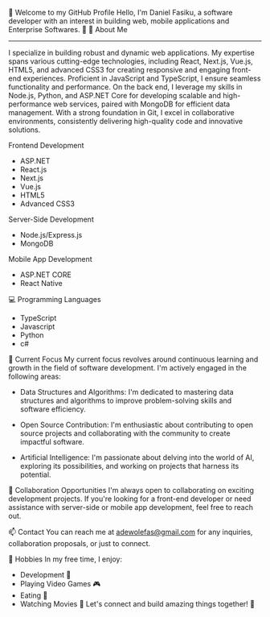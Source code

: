 👋 Welcome to my GitHub Profile
Hello, I'm Daniel Fasiku, a software developer with an interest in building web, mobile applications and Enterprise Softwares. 🚀
👀 About Me

---
 I specialize in building robust and dynamic web applications. My expertise spans various cutting-edge technologies, including React, Next.js, Vue.js, HTML5, and advanced CSS3 for creating responsive and engaging front-end experiences. Proficient in JavaScript and TypeScript, I ensure seamless functionality and performance. On the back end, I leverage my skills in Node.js, Python, and ASP.NET Core for developing scalable and high-performance web services, paired with MongoDB for efficient data management. With a strong foundation in Git, I excel in collaborative environments, consistently delivering high-quality code and innovative solutions.

Frontend Development
* ASP.NET
* React.js
* Next.js
* Vue.js
* HTML5
* Advanced CSS3

Server-Side Development
* Node.js/Express.js
* MongoDB

Mobile App Development
* ASP.NET CORE
* React Native

💻 Programming Languages
* TypeScript
* Javascript
* Python
* c# 

🌱 Current Focus
My current focus revolves around continuous learning and growth in the field of software development. I'm actively engaged in the following areas:

* Data Structures and Algorithms: I'm dedicated to mastering data structures and algorithms to improve problem-solving skills and software efficiency.

* Open Source Contribution: I'm enthusiastic about contributing to open source projects and collaborating with the community to create impactful software.

* Artificial Intelligence: I'm passionate about delving into the world of AI, exploring its possibilities, and working on projects that harness its potential.

💼 Collaboration Opportunities
I'm always open to collaborating on exciting development projects. If you're looking for a front-end developer or need assistance with server-side or mobile app development, feel free to reach out.

📫 Contact
You can reach me at adewolefas@gmail.com for any inquiries, collaboration proposals, or just to connect.

🌟 Hobbies
In my free time, I enjoy:

* Development 🎨
* Playing Video Games 🎮
* Eating 🍔
* Watching Movies 🎥
Let's connect and build amazing things together! 🌟
